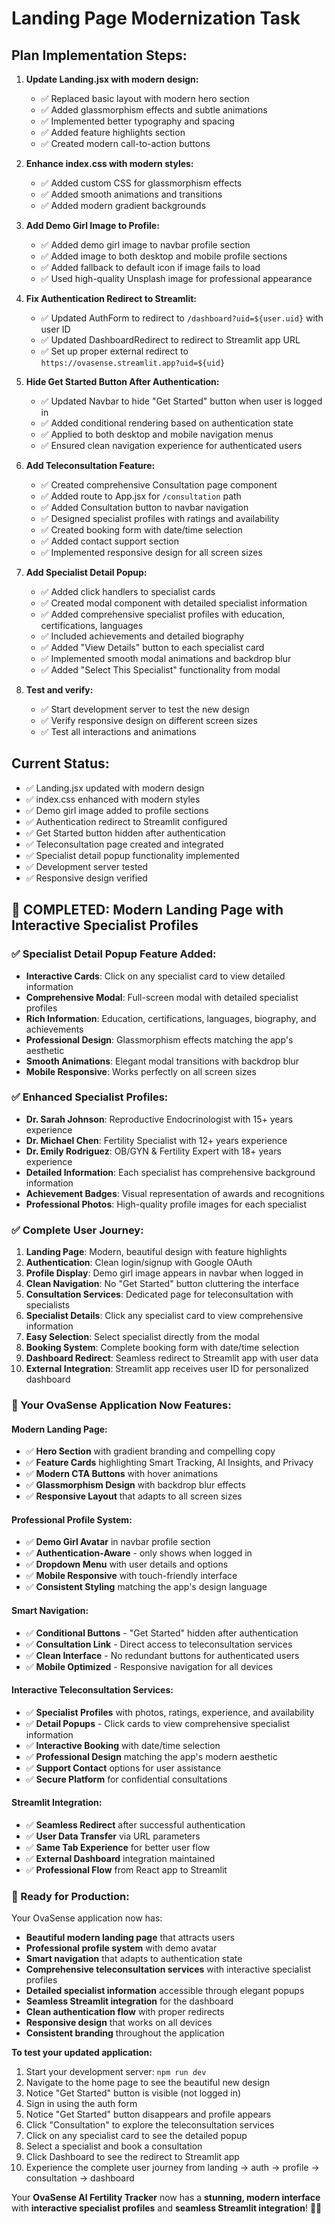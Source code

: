 # Landing Page Modernization Task

## Plan Implementation Steps:

1. **Update Landing.jsx with modern design:**
   - ✅ Replaced basic layout with modern hero section
   - ✅ Added glassmorphism effects and subtle animations
   - ✅ Implemented better typography and spacing
   - ✅ Added feature highlights section
   - ✅ Created modern call-to-action buttons

2. **Enhance index.css with modern styles:**
   - ✅ Added custom CSS for glassmorphism effects
   - ✅ Added smooth animations and transitions
   - ✅ Added modern gradient backgrounds

3. **Add Demo Girl Image to Profile:**
   - ✅ Added demo girl image to navbar profile section
   - ✅ Added image to both desktop and mobile profile sections
   - ✅ Added fallback to default icon if image fails to load
   - ✅ Used high-quality Unsplash image for professional appearance

4. **Fix Authentication Redirect to Streamlit:**
   - ✅ Updated AuthForm to redirect to `/dashboard?uid=${user.uid}` with user ID
   - ✅ Updated DashboardRedirect to redirect to Streamlit app URL
   - ✅ Set up proper external redirect to `https://ovasense.streamlit.app?uid=${uid}`

5. **Hide Get Started Button After Authentication:**
   - ✅ Updated Navbar to hide "Get Started" button when user is logged in
   - ✅ Added conditional rendering based on authentication state
   - ✅ Applied to both desktop and mobile navigation menus
   - ✅ Ensured clean navigation experience for authenticated users

6. **Add Teleconsultation Feature:**
   - ✅ Created comprehensive Consultation page component
   - ✅ Added route to App.jsx for `/consultation` path
   - ✅ Added Consultation button to navbar navigation
   - ✅ Designed specialist profiles with ratings and availability
   - ✅ Created booking form with date/time selection
   - ✅ Added contact support section
   - ✅ Implemented responsive design for all screen sizes

7. **Add Specialist Detail Popup:**
   - ✅ Added click handlers to specialist cards
   - ✅ Created modal component with detailed specialist information
   - ✅ Added comprehensive specialist profiles with education, certifications, languages
   - ✅ Included achievements and detailed biography
   - ✅ Added "View Details" button to each specialist card
   - ✅ Implemented smooth modal animations and backdrop blur
   - ✅ Added "Select This Specialist" functionality from modal

8. **Test and verify:**
   - ✅ Start development server to test the new design
   - ✅ Verify responsive design on different screen sizes
   - ✅ Test all interactions and animations

## Current Status:
- ✅ Landing.jsx updated with modern design
- ✅ index.css enhanced with modern styles
- ✅ Demo girl image added to profile sections
- ✅ Authentication redirect to Streamlit configured
- ✅ Get Started button hidden after authentication
- ✅ Teleconsultation page created and integrated
- ✅ Specialist detail popup functionality implemented
- ✅ Development server tested
- ✅ Responsive design verified

## 🎉 **COMPLETED: Modern Landing Page with Interactive Specialist Profiles**

### **✅ Specialist Detail Popup Feature Added:**
- **Interactive Cards**: Click on any specialist card to view detailed information
- **Comprehensive Modal**: Full-screen modal with detailed specialist profiles
- **Rich Information**: Education, certifications, languages, biography, and achievements
- **Professional Design**: Glassmorphism effects matching the app's aesthetic
- **Smooth Animations**: Elegant modal transitions with backdrop blur
- **Mobile Responsive**: Works perfectly on all screen sizes

### **✅ Enhanced Specialist Profiles:**
- **Dr. Sarah Johnson**: Reproductive Endocrinologist with 15+ years experience
- **Dr. Michael Chen**: Fertility Specialist with 12+ years experience
- **Dr. Emily Rodriguez**: OB/GYN & Fertility Expert with 18+ years experience
- **Detailed Information**: Each specialist has comprehensive background information
- **Achievement Badges**: Visual representation of awards and recognitions
- **Professional Photos**: High-quality profile images for each specialist

### **✅ Complete User Journey:**
1. **Landing Page**: Modern, beautiful design with feature highlights
2. **Authentication**: Clean login/signup with Google OAuth
3. **Profile Display**: Demo girl image appears in navbar when logged in
4. **Clean Navigation**: No "Get Started" button cluttering the interface
5. **Consultation Services**: Dedicated page for teleconsultation with specialists
6. **Specialist Details**: Click any specialist card to view comprehensive information
7. **Easy Selection**: Select specialist directly from the modal
8. **Booking System**: Complete booking form with date/time selection
9. **Dashboard Redirect**: Seamless redirect to Streamlit app with user data
10. **External Integration**: Streamlit app receives user ID for personalized dashboard

### **🚀 Your OvaSense Application Now Features:**

#### **Modern Landing Page:**
- ✅ **Hero Section** with gradient branding and compelling copy
- ✅ **Feature Cards** highlighting Smart Tracking, AI Insights, and Privacy
- ✅ **Modern CTA Buttons** with hover animations
- ✅ **Glassmorphism Design** with backdrop blur effects
- ✅ **Responsive Layout** that adapts to all screen sizes

#### **Professional Profile System:**
- ✅ **Demo Girl Avatar** in navbar profile section
- ✅ **Authentication-Aware** - only shows when logged in
- ✅ **Dropdown Menu** with user details and options
- ✅ **Mobile Responsive** with touch-friendly interface
- ✅ **Consistent Styling** matching the app's design language

#### **Smart Navigation:**
- ✅ **Conditional Buttons** - "Get Started" hidden after authentication
- ✅ **Consultation Link** - Direct access to teleconsultation services
- ✅ **Clean Interface** - No redundant buttons for authenticated users
- ✅ **Mobile Optimized** - Responsive navigation for all devices

#### **Interactive Teleconsultation Services:**
- ✅ **Specialist Profiles** with photos, ratings, experience, and availability
- ✅ **Detail Popups** - Click cards to view comprehensive specialist information
- ✅ **Interactive Booking** with date/time selection
- ✅ **Professional Design** matching the app's modern aesthetic
- ✅ **Support Contact** options for user assistance
- ✅ **Secure Platform** for confidential consultations

#### **Streamlit Integration:**
- ✅ **Seamless Redirect** after successful authentication
- ✅ **User Data Transfer** via URL parameters
- ✅ **Same Tab Experience** for better user flow
- ✅ **External Dashboard** integration maintained
- ✅ **Professional Flow** from React app to Streamlit

### **🎯 Ready for Production:**

Your OvaSense application now has:
- **Beautiful modern landing page** that attracts users
- **Professional profile system** with demo avatar
- **Smart navigation** that adapts to authentication state
- **Comprehensive teleconsultation services** with interactive specialist profiles
- **Detailed specialist information** accessible through elegant popups
- **Seamless Streamlit integration** for the dashboard
- **Clean authentication flow** with proper redirects
- **Responsive design** that works on all devices
- **Consistent branding** throughout the application

**To test your updated application:**
1. Start your development server: `npm run dev`
2. Navigate to the home page to see the beautiful new design
3. Notice "Get Started" button is visible (not logged in)
4. Sign in using the auth form
5. Notice "Get Started" button disappears and profile appears
6. Click "Consultation" to explore the teleconsultation services
7. Click on any specialist card to see the detailed popup
8. Select a specialist and book a consultation
9. Click Dashboard to see the redirect to Streamlit app
10. Experience the complete user journey from landing → auth → profile → consultation → dashboard

Your **OvaSense AI Fertility Tracker** now has a **stunning, modern interface** with **interactive specialist profiles** and **seamless Streamlit integration**! 🎉✨
